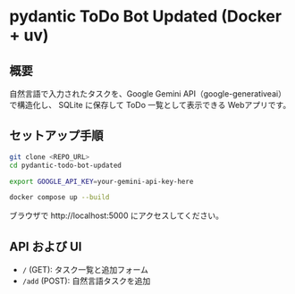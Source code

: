# pydantic ToDo Bot Updated (Docker + uv)

## 概要

自然言語で入力されたタスクを、Google Gemini API（google-generativeai）で構造化し、
SQLite に保存して ToDo 一覧として表示できる Webアプリです。

## セットアップ手順

```bash
git clone <REPO_URL>
cd pydantic-todo-bot-updated

export GOOGLE_API_KEY=your-gemini-api-key-here

docker compose up --build
```

ブラウザで http://localhost:5000 にアクセスしてください。

## API および UI

- `/` (GET): タスク一覧と追加フォーム
- `/add` (POST): 自然言語タスクを追加
